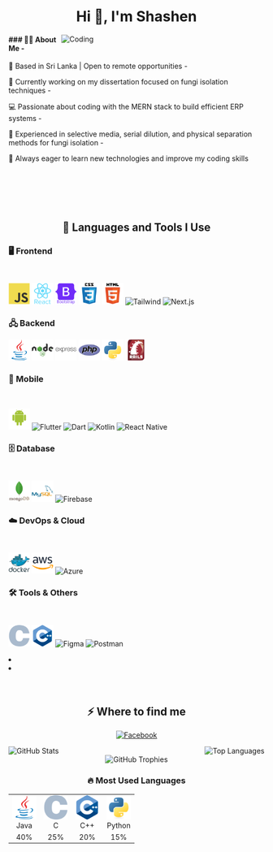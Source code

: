 <h1 align="center">Hi 👋, I'm Shashen</h1>
<img align="right" alt="Coding" width="400" src="https://cdn.dribbble.com/users/1162077/screenshots/3848914/programmer.gif"> 
 <h4><p>### 👨‍💻 About Me - </p></h4>   
 <p>📍 Based in Sri Lanka | Open to remote opportunities -<br></p>

  🌱 Currently working on my dissertation focused on fungi isolation techniques - <br> 
  
  💻 Passionate about coding with the MERN stack to build efficient ERP systems - <br>
  
  🔬 Experienced in selective media, serial dilution, and physical separation methods for fungi isolation - <br> 
  
  🚀 Always eager to learn new technologies and improve my coding skills</h4>
<br>
<br>
<br>
<br>
<br>
<br>

<h2 align="center">🚀 Languages and Tools I Use</h2>

<h3>🖥️ Frontend</h3><br>
<p> <img src="https://raw.githubusercontent.com/devicons/devicon/master/icons/javascript/javascript-original.svg" alt="JavaScript" width="42" height="42"/> <img src="https://raw.githubusercontent.com/devicons/devicon/master/icons/react/react-original-wordmark.svg" alt="React" width="42" height="42"/> <img src="https://raw.githubusercontent.com/devicons/devicon/master/icons/bootstrap/bootstrap-plain-wordmark.svg" alt="Bootstrap" width="42" height="42"/> <img src="https://raw.githubusercontent.com/devicons/devicon/master/icons/css3/css3-original-wordmark.svg" alt="CSS3" width="42" height="42"/> <img src="https://raw.githubusercontent.com/devicons/devicon/master/icons/html5/html5-original-wordmark.svg" alt="HTML5" width="42" height="42"/> <img src="https://www.vectorlogo.zone/logos/tailwindcss/tailwindcss-icon.svg" alt="Tailwind" width="42" height="42"/> <img src="https://cdn.worldvectorlogo.com/logos/nextjs-2.svg" alt="Next.js" width="42" height="42"/> </p>
<h3>🖧 Backend</h3>
<p> <img src="https://raw.githubusercontent.com/devicons/devicon/master/icons/java/java-original.svg" alt="Java" width="42" height="42"/> <img src="https://raw.githubusercontent.com/devicons/devicon/master/icons/nodejs/nodejs-original-wordmark.svg" alt="Node.js" width="42" height="42"/> <img src="https://raw.githubusercontent.com/devicons/devicon/master/icons/express/express-original-wordmark.svg" alt="Express" width="42" height="42"/> <img src="https://raw.githubusercontent.com/devicons/devicon/master/icons/php/php-original.svg" alt="PHP" width="42" height="42"/> <img src="https://raw.githubusercontent.com/devicons/devicon/master/icons/python/python-original.svg" alt="Python" width="42" height="42"/> <img src="https://raw.githubusercontent.com/devicons/devicon/master/icons/rails/rails-original-wordmark.svg" alt="Rails" width="42" height="42"/> </p>
<h3>📱 Mobile</h3><br>
<p> <img src="https://raw.githubusercontent.com/devicons/devicon/master/icons/android/android-original-wordmark.svg" alt="Android" width="42" height="42"/> <img src="https://www.vectorlogo.zone/logos/flutterio/flutterio-icon.svg" alt="Flutter" width="42" height="42"/> <img src="https://www.vectorlogo.zone/logos/dartlang/dartlang-icon.svg" alt="Dart" width="42" height="42"/> <img src="https://www.vectorlogo.zone/logos/kotlinlang/kotlinlang-icon.svg" alt="Kotlin" width="42" height="42"/> <img src="https://reactnative.dev/img/header_logo.svg" alt="React Native" width="42" height="42"/> </p>
<h3>🗄️ Database</h3><br>
<p> <img src="https://raw.githubusercontent.com/devicons/devicon/master/icons/mongodb/mongodb-original-wordmark.svg" alt="MongoDB" width="42" height="42"/> <img src="https://raw.githubusercontent.com/devicons/devicon/master/icons/mysql/mysql-original-wordmark.svg" alt="MySQL" width="42" height="42"/> <img src="https://www.vectorlogo.zone/logos/firebase/firebase-icon.svg" alt="Firebase" width="42" height="42"/> </p>
<h3>☁️ DevOps & Cloud</h3><br>
<p> <img src="https://raw.githubusercontent.com/devicons/devicon/master/icons/docker/docker-original-wordmark.svg" alt="Docker" width="42" height="42"/> <img src="https://raw.githubusercontent.com/devicons/devicon/master/icons/amazonwebservices/amazonwebservices-original-wordmark.svg" alt="AWS" width="42" height="42"/> <img src="https://www.vectorlogo.zone/logos/microsoft_azure/microsoft_azure-icon.svg" alt="Azure" width="42" height="42"/> </p>
<h3>🛠️ Tools & Others</h3><br>
<p> <img src="https://raw.githubusercontent.com/devicons/devicon/master/icons/c/c-original.svg" alt="C" width="42" height="42"/> <img src="https://raw.githubusercontent.com/devicons/devicon/master/icons/cplusplus/cplusplus-original.svg" alt="C++" width="42" height="42"/> <img src="https://www.vectorlogo.zone/logos/figma/figma-icon.svg" alt="Figma" width="42" height="42"/> <img src="https://www.vectorlogo.zone/logos/getpostman/getpostman-icon.svg" alt="Postman" width="42" height="42"/> </p>
<li><a target="_blank" href=""></a></li>
<li><a target="_blank" href=""></a></li>
<br>
<br>
<h2 align="center">⚡️ Where to find me</h2>
<p align="center">
  <a href="https://www.facebook.com/your-profile" target="_blank">
    <img src="https://img.shields.io/badge/Facebook-%231877F2.svg?style=for-the-badge&logo=Facebook&logoColor=white" alt="Facebook"/>
  </a>
  <!-- Add other social media links here -->
</p>

<div style="display: flex; justify-content: space-between; align-items: flex-start;">
  <!-- GitHub Stats on the left -->
  <div>
    <img src="https://github-readme-stats.vercel.app/api?username=shashenAmalka&show_icons=true&theme=radical&hide_border=true" alt="GitHub Stats" />
  </div>

  <!-- Most Used Languages on the right -->
  <div>
    <img src="https://github-readme-stats.vercel.app/api/top-langs/?username=shashenAmalka&layout=compact&theme=radical&hide_border=true&langs_count=6&custom_title=Top%20%Languages&hide=html,css&card_width=320" alt="Top Languages" />
  </div>
</div>

<!-- GitHub Trophies -->
<div align="center">
  <img src="https://github-profile-trophy.vercel.app/?username=shashenAmalka&theme=radical&no-frame=true&row=1&column=7" alt="GitHub Trophies" />
</div>

<!-- Custom Most Used Languages Section -->
<h3 align="center">🔥 Most Used Languages</h3>
<div align="center">
  <table>
    <tr>
      <td align="center">
        <img src="https://raw.githubusercontent.com/devicons/devicon/master/icons/java/java-original.svg" width="48" height="48" alt="Java"/>
        <br>Java
      </td>
      <td align="center">
        <img src="https://raw.githubusercontent.com/devicons/devicon/master/icons/c/c-original.svg" width="48" height="48" alt="C"/>
        <br>C
      </td>
      <td align="center">
        <img src="https://raw.githubusercontent.com/devicons/devicon/master/icons/cplusplus/cplusplus-original.svg" width="48" height="48" alt="C++"/>
        <br>C++
      </td>
      <td align="center">
        <img src="https://raw.githubusercontent.com/devicons/devicon/master/icons/python/python-original.svg" width="48" height="48" alt="Python"/>
        <br>Python
      </td>
    </tr>
    <tr>
      <td align="center">40%</td>
      <td align="center">25%</td>
      <td align="center">20%</td>
      <td align="center">15%</td>
    </tr>
  </table>
</div>

</p>
